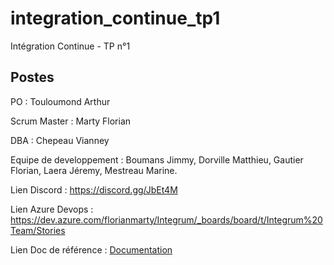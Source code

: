 # integration_continue_tp1
Intégration Continue - TP n°1

## Postes
PO : Touloumond Arthur

Scrum Master : Marty Florian

DBA : Chepeau Vianney

Equipe de developpement : Boumans Jimmy, Dorville Matthieu, Gautier Florian,  Laera Jéremy, Mestreau Marine.

Lien Discord : https://discord.gg/JbEt4M

Lien Azure Devops : https://dev.azure.com/florianmarty/Integrum/_boards/board/t/Integrum%20Team/Stories

Lien Doc de référence : [Documentation](https://github.com/jimmyboumans/integration_continue_tp1/blob/develop/src/doc/Projet_CI_word.docx)
